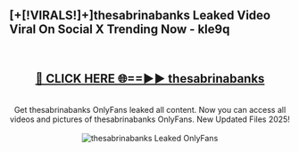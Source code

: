 <h2>[+[!VIRALS!]+]thesabrinabanks Leaked Video Viral On Social X Trending Now - kle9q</h2>
<br>
<div align="center">
<h2><a href="https://libra.edu.pl?thesabrinabanks" rel="nofollow">🔴 CLICK HERE 🌐==►► thesabrinabanks</a></h2>
<br>
Get thesabrinabanks OnlyFans leaked all content. Now you can access all videos and pictures of thesabrinabanks OnlyFans. New Updated Files 2025!
<br>
<br>
<a href="https://libra.edu.pl?thesabrinabanks" rel="nofollow" data-target="animated-image.originalLink"><img src="https://i.ibb.co.com/WyWwxjT/player-gif2.gif" alt="thesabrinabanks Leaked OnlyFans" style="max-width: 100%; display: inline-block;" data-target="animated-image.originalImage"></a>
</div>
<br>